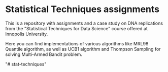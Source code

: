 # Statistical Techniques assignments
This is a repository with assignments and a case study on DNA replications from the "Statistical Techniques for Data Science" course offered at Innopolis University.

Here you can find implementations of various algorithms like MRL98 Quantile algorithm, as well as UCB1 algorithm and Thompson Sampling for solving Multi-Armed Bandit problem.

"# stat-techniques" 
